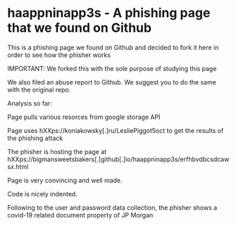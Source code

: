 # haappninapp3s - A phishing page that we found on Github

This is a phishing page we found on Github and decided to fork it here in order to see how the phisher works

IMPORTANT: We forked this with the sole purpose of studying this page

We also filed an abuse report to Github. We suggest you to do the same with the original repo.


Analysis so far:

Page pulls various resorces from google storage API

Page uses hXXps://koniakowsky[.]ru/LesliePiggot5oct to get the results of the phishing attack

The phisher is hosting the page at hXXps://bigmansweetsbakers[.]github[.]io/haappninapp3s/erfhbvdbcsdcawsx.html

Page is very convincing and well made.

Code is nicely indented.

Following to the user and password data collection, the phisher shows a covid-19 related document property of JP Morgan

